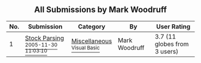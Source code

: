 ﻿<div align="center">

## All Submissions by Mark Woodruff

</div>

No.  | Submission | Category | By   | User Rating
---- | ---------- | -------- | ---- | -----------
1 | [Stock Parsing<br /><sup>2005-11-30 11:03:10</sup>](https://github.com/Planet-Source-Code/mark-woodruff-stock-parsing__1-63430) | [Miscellaneous<br /><sup>Visual Basic</sup>](../ByCategory/miscellaneous__1-1.md) | Mark Woodruff | 3.7 (11 globes from 3 users)
